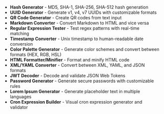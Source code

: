 - **Hash Generator** - MD5, SHA-1, SHA-256, SHA-512 hash generation
- **UUID Generator** - Generate v1, v4, v7 UUIDs with customizable formats
- **QR Code Generator** - Create QR codes from text input
- **Markdown Converter** - Convert Markdown to HTML and vice versa
- **Regular Expression Tester** - Test regex patterns with real-time matching
- **Timestamp Converter** - Unix timestamp to human-readable date conversion
- **Color Palette Generator** - Generate color schemes and convert between formats (HEX, RGB, HSL)
- **HTML Formatter/Minifier** - Format and minify HTML code
- **XML/YAML Converter** - Convert between XML, YAML, and JSON formats
- **JWT Decoder** - Decode and validate JSON Web Tokens
- **Password Generator** - Generate secure passwords with customizable rules
- **Lorem Ipsum Generator** - Generate placeholder text in multiple languages
- **Cron Expression Builder** - Visual cron expression generator and validator
